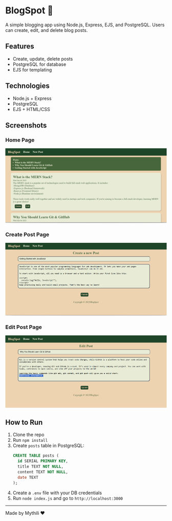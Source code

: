 # BlogSpot 📝

A simple blogging app using Node.js, Express, EJS, and PostgreSQL. Users can create, edit, and delete blog posts.

## Features

- Create, update, delete posts
- PostgreSQL for database
- EJS for templating

## Technologies

- Node.js + Express
- PostgreSQL
- EJS + HTML/CSS
## Screenshots

### Home Page
![Home Page](assets/Home-Page.png) 

### Create Post Page
![Create Post](assets/New-Blog.png) 
### Edit Post Page 
![Create Post](assets/Edit-Blog.png) 

## How to Run

1. Clone the repo
2. Run `npm install`
3. Create `posts` table in PostgreSQL:
   ```sql
   CREATE TABLE posts (
     id SERIAL PRIMARY KEY,
     title TEXT NOT NULL,
     content TEXT NOT NULL,
     date TEXT
   );
   ```
4. Create a `.env` file with your DB credentials
5. Run `node index.js` and go to `http://localhost:3000`

---

Made by Mythili ❤️
